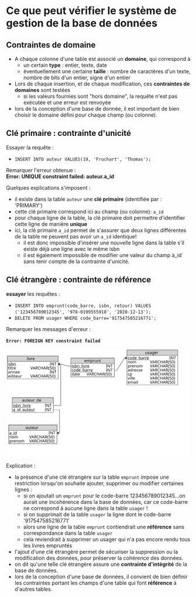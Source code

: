 # Ce que peut vérifier le système de gestion de la base de données
## Contraintes de domaine
* A chaque colonne d'une table est associé un **domaine**, qui correspond à
   * un certain **type** : entier, texte, date
   * éventuellement une certaine **taille** : nombre de caractères d'un texte, nombre de bits d'un entier, signe d'un entier
* Lors de chaque insertion, et de chaque modification, ces **contraintes de domaines** sont testées
   * si les valeurs fournies sont "hors domaine", la requête n'est pas exécutée et une erreur est renvoyée
* lors de la conception d'une base de donnée, il est important de bien choisir le domaine défini pour chaque champ (ou colonne).

## Clé primaire : contrainte d'unicité

Essayer la requête : 
* `INSERT INTO auteur VALUES(19, 'Fruchart', 'Thomas');`

Remarquer l'erreur obtenue :  
**Error: UNIQUE constraint failed: auteur.a_id**

Quelques explications s'imposent : 
* il existe dans la table `auteur` une **clé primaire** (identifiée par  : 'PRIMARY')
* cette clé primaire correspond ici au champ (ou colonne):  `a_id`
* pour chaque ligne de la table, la clé primaire doit permettre d'identifier cette ligne de manière **unique**
* ici, la clé primaire  `a_id` permet de s'assurer que deux lignes différentes de la table ne peuvent pas avoir un `a_id` identique!
   * il est donc impossible d'insérer une nouvelle ligne dans la table s'il existe déjà une ligne avec le même isbn
   * il est également impossible de modifier une valeur du champ à_id` sans tenir compte de la contrainte d'unicité.



## Clé étrangère : contrainte de référence
**essayer** les requêtes :

* `INSERT INTO emprunt(code_barre, isbn, retour) VALUES ('123456789012345', '978-0199555918', '2020-12-13');`
* `DELETE FROM usager WHERE code_barre='917547585216771';`

Remarquer les messages d'erreur : 

**`Error: FOREIGN KEY constraint failed`**

![structure](BIBLI-tables.svg)

Explication :
* la présence d'une clé étrangère sur la table `emprunt` impose une restriction lorsqu'on souhaite ajouter, supprimer ou modifier certaines lignes :
   * si on ajoutait un `emprunt` pour le code-barre 123456789012345...on aurait une incohérence dans la base de données, car ce code-barre ne correspond à aucune ligne dans la table `usager` !
   * si on supprimait de la table `usager` la ligne dont le code-barre '917547585216771'
   * alors une ligne de la table `emprunt` contiendrait une **référence** sans correspondance dans la table `usager`
   * cela reviendrait à supprimer un usager qui n'a pas encore rendu tous les livres empruntés
* l'ajout d'une clé étrangère permet de sécuriser la suppression ou la modification des données, pour préserver la cohérence des données.
* on dit qu'une telle clé étrangère assure une **contrainte d'intégrité** de la base de données.
* lors de la conception d'une base de données, il convient de bien définir les contraintes portant les champs d'une table qui font **référence** à d'autres tables. 
